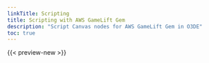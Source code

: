 ```yaml
---
linkTitle: Scripting
title: Scripting with AWS GameLift Gem
description: "Script Canvas nodes for AWS GameLift Gem in O3DE"
toc: true
---
```


{{< preview-new >}}